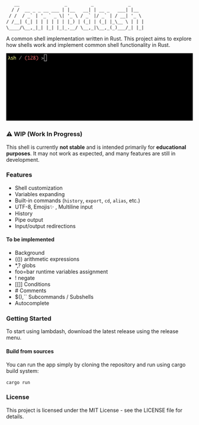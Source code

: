 ```
   __                 _         _             _     
  / /  __ _ _ __ ___ | |__   __| | __ _   ___| |__
 / /  / _` | '_ ` _ \| '_ \ / _` |/ _` | / __| '_ \
/ /__| (_| | | | | | | |_) | (_| | (_| |_\__ \ | | |
\____/\__,_|_| |_| |_|_.__/ \__,_|\__,_(_)___/_| |_|
```

A common shell implementation written in Rust.
This project aims to explore how shells work and implement common shell functionality in Rust.

![](media/demo.gif)

### ⚠️ **WIP (Work In Progress)**

This shell is currently **not stable** and is intended primarily for **educational purposes**. It may not work as expected, and many features are still in development.

### Features

- Shell customization
- Variables expanding
- Built-in commands (`history`, `export`, `cd`, `alias`, etc.)
- UTF-8, Emojis✨ , Multiline input
- History
- Pipe output
- Input/output redirections

#### To be implemented

- Background
- (()) arithmetic expressions
- *,? globs
- foo=bar runtime variables assignment
- ! negate
- [[]] Conditions
- \# Comments
- $(),`` Subcommands / Subshells
- Autocomplete


### Getting Started

To start using lambdash, download the latest release using the release menu.

#### Build from sources

You can run the app simply by cloning the repository and run using cargo build system:

    cargo run

### License

This project is licensed under the MIT License - see the LICENSE file for details.